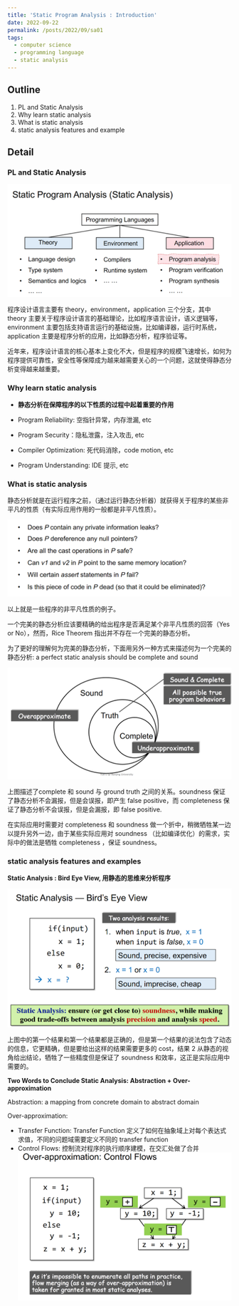 ```yaml
---
title: 'Static Program Analysis : Introduction'
date: 2022-09-22
permalink: /posts/2022/09/sa01
tags:
  - computer science
  - programming language
  - static analysis
---
```

## Outline
1. PL and Static Analysis
2. Why learn static analysis
3. What is static analysis
4. static analysis features and example

## Detail
### PL and Static Analysis

![](../images/post/2.png)

程序设计语言主要有 theory，environment，application 三个分支，其中 theory 主要关于程序设计语言的基础理论，比如程序语言设计，语义逻辑等，environment 主要包括支持语言运行的基础设施，比如编译器，运行时系统，application 主要是程序分析的应用，比如静态分析，程序验证等。

近年来，程序设计语言的核心基本上变化不大，但是程序的规模飞速增长，如何为程序提供可靠性，安全性等保障成为越来越需要关心的一个问题，这就使得静态分析变得越来越重要。

### Why learn static analysis 

- **静态分析在保障程序的以下性质的过程中起着重要的作用**

- Program Reliability: 空指针异常，内存泄漏, etc

- Program Security：隐私泄露，注入攻击, etc

- Compiler Optimization: 死代码消除，code motion, etc

- Program Understanding: IDE 提示, etc

### What is static analysis

静态分析就是在运行程序之前，（通过运行静态分析器）就获得关于程序的某些非平凡的性质（有实际应用作用的一般都是非平凡性质）。

![](../images/post/1.jpg)

以上就是一些程序的非平凡性质的例子。

一个完美的静态分析应该要精确的给出程序是否满足某个非平凡性质的回答（Yes or No），然而，Rice Theorem 指出并不存在一个完美的静态分析。

为了更好的理解何为完美的静态分析，下面用另外一种方式来描述何为一个完美的静态分析: a perfect static analysis should be complete and sound

![](../images/post/3.png)

上图描述了complete 和 sound 与 ground truth 之间的关系。soundness 保证了静态分析不会漏报，但是会误报，即产生 false positive，而 completeness 保证了静态分析不会误报，但是会漏报，即 false positive.

在实际应用时需要对 completeness 和 soundness 做一个折中，稍微牺牲某一边以提升另外一边，由于某些实际应用对 soundness （比如编译优化）的需求，实际中的做法是牺牲 completeness ，保证 soundness。

### static analysis features and examples

**Static Analysis : Bird Eye View, 用静态的思维来分析程序**

![](../images/post/4.png)

上图中的第一个结果和第一个结果都是正确的，但是第一个结果的说法包含了动态的信息，它更精确，但是要给出这样的结果需要更多的 cost，结果 2 从静态的视角给出结论，牺牲了一些精度但是保证了 soundness 和效率，这正是实际应用中需要的。

**Two Words to Conclude Static Analysis: Abstraction + Over-approximation**

Abstraction: a mapping from concrete domain to abstract domain

Over-approximation:
- Transfer Function: Transfer Function 定义了如何在抽象域上对每个表达式求值，不同的问题域需要定义不同的 transfer function
- Control Flows: 控制流对程序的执行顺序建模，在交汇处做了合并
![](../images/post/5.png)


